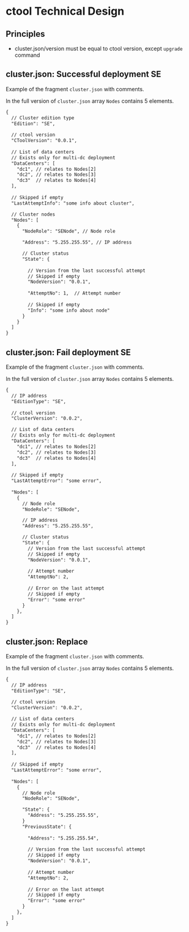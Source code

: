 # ctool Technical Design

## Principles

- cluster.json/version must be equal to ctool version, except `upgrade` command 


## cluster.json: Successful deployment SE

Example of the fragment `cluster.json` with comments.

In the full version of `cluster.json` array `Nodes` contains 5 elements.

```txt
{
  // Cluster edition type
  "Edition": "SE", 
  
  // ctool version
  "CToolVersion": "0.0.1", 
  
  // List of data centers
  // Exists only for multi-dc deployment
  "DataCenters": [ 
    "dc1", // relates to Nodes[2]
    "dc2", // relates to Nodes[3]
    "dc3"  // relates to Nodes[4]
  ],
  
  // Skipped if empty
  "LastAttemptInfo": "some info about cluster",

  // Cluster nodes
  "Nodes": [
    {
      "NodeRole": "SENode", // Node role

      "Address": "5.255.255.55", // IP address

      // Cluster status
      "State": {
        
        // Version from the last successful attempt
        // Skipped if empty
        "NodeVersion": "0.0.1",
        
        "AttemptNo": 1,  // Attempt number
        
        // Skipped if empty
        "Info": "some info about node"
      }
    }
  ]
}
```

## cluster.json: Fail deployment SE

Example of the fragment `cluster.json` with comments.

In the full version of `cluster.json` array `Nodes` contains 5 elements.

```txt
{
  // IP address
  "EditionType": "SE", 
  
  // ctool version
  "ClusterVersion": "0.0.2", 

  // List of data centers
  // Exists only for multi-dc deployment
  "DataCenters": [ 
    "dc1", // relates to Nodes[2]
    "dc2", // relates to Nodes[3]
    "dc3"  // relates to Nodes[4]
  ],
  
  // Skipped if empty
  "LastAttemptError": "some error",
  
  "Nodes": [
    {
      // Node role
      "NodeRole": "SENode",

      // IP address
      "Address": "5.255.255.55",  

      // Cluster status
      "State": {
        // Version from the last successful attempt
        // Skipped if empty
        "NodeVersion": "0.0.1",
        
        // Attempt number
        "AttemptNo": 2,
        
        // Error on the last attempt
        // Skipped if empty
        "Error": "some error"
      }
    },
  ]
}
```

## cluster.json: Replace

Example of the fragment `cluster.json` with comments.

In the full version of `cluster.json` array `Nodes` contains 5 elements.

```txt
{
  // IP address
  "EditionType": "SE", 
  
  // ctool version
  "ClusterVersion": "0.0.2", 

  // List of data centers
  // Exists only for multi-dc deployment
  "DataCenters": [ 
    "dc1", // relates to Nodes[2]
    "dc2", // relates to Nodes[3]
    "dc3"  // relates to Nodes[4]
  ],
  
  // Skipped if empty
  "LastAttemptError": "some error",
  
  "Nodes": [
    {
      // Node role
      "NodeRole": "SENode",

      "State": {    
        "Address": "5.255.255.55",
      }
      "PreviousState": {
      
        "Address": "5.255.255.54",  
      
        // Version from the last successful attempt
        // Skipped if empty
        "NodeVersion": "0.0.1",
        
        // Attempt number
        "AttemptNo": 2,
        
        // Error on the last attempt
        // Skipped if empty
        "Error": "some error"
      }      
    },
  ]
}
```

